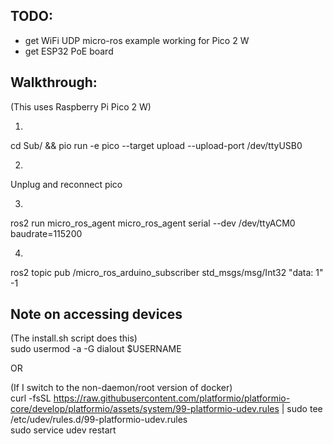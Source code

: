 

## TODO:
- get WiFi UDP micro-ros example working for Pico 2 W  
- get ESP32 PoE board


## Walkthrough:

(This uses Raspberry Pi Pico 2 W)  

1. 
cd Sub/ && pio run -e pico --target upload --upload-port /dev/ttyUSB0  

2. 
Unplug and reconnect pico  

3. 
ros2 run micro_ros_agent micro_ros_agent serial --dev /dev/ttyACM0 baudrate=115200  

4. 
ros2 topic pub /micro_ros_arduino_subscriber std_msgs/msg/Int32 "data: 1" -1  



## Note on accessing devices

(The install.sh script does this)  
sudo usermod -a -G dialout $USERNAME  

OR  

(If I switch to the non-daemon/root version of docker)  
curl -fsSL https://raw.githubusercontent.com/platformio/platformio-core/develop/platformio/assets/system/99-platformio-udev.rules | sudo tee /etc/udev/rules.d/99-platformio-udev.rules  
sudo service udev restart  

